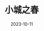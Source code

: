---
title: '小城之春'
date: '2023-10-11'
price: '30.0'
theaters: ['北京大学百周年纪念讲堂']
seat: ['20-1  1F']
remark: ['大讲堂艺术影院']
---